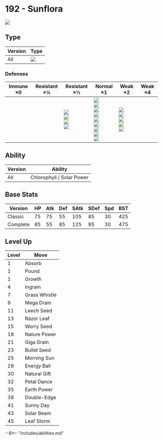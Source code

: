 # 192 - Sunflora
![][192]

## Type

Version | Type
---     | ---
All     | ![][grass]

### Defenses

Immune ×0 | Resistant ×¼ | Resistant ×½                                                 | Normal ×1                                                                                                                           | Weak ×2                                                             | Weak ×4
---       | ---          | ---                                                          | ---                                                                                                                                 | ---                                                                 | ---
&nbsp;    | &nbsp;       | ![][ground]<br>![][water]<br>![][grass]<br>![][electric]<br> | ![][normal]<br>![][fighting]<br>![][rock]<br>![][ghost]<br>![][steel]<br>![][psychic]<br>![][dragon]<br>![][dark]<br>![][fairy]<br> | ![][flying]<br>![][poison]<br>![][bug]<br>![][fire]<br>![][ice]<br> | &nbsp;

## Ability

Version | Ability
---     | ---
All     | Chlorophyll / Solar Power

## Base Stats

Version  | HP  | Atk | Def | SAtk | SDef | Spd | BST
---      | --- | --- | --- | ---  | ---  | --- | ---
Classic  | 75  | 75  | 55  | 105  | 85   | 30  | 425
Complete | 85  | 55  | 85  | 125  | 95   | 30  | 475

## Level Up

Level | Move
---   | ---
1     | Absorb
1     | Pound
1     | Growth
4     | Ingrain
7     | Grass Whistle
9     | Mega Drain
11    | Leech Seed
13    | Razor Leaf
15    | Worry Seed
18    | Nature Power
21    | Giga Drain
23    | Bullet Seed
25    | Morning Sun
28    | Energy Ball
30    | Natural Gift
32    | Petal Dance
35    | Earth Power
38    | Double-Edge
41    | Sunny Day
43    | Solar Beam
45    | Leaf Storm


--8<-- "includes/abilities.md"

[192]: ../img/pokemon/192.png
[normal]: ../img/types/normal.png
[fire]: ../img/types/fire.png
[fighting]: ../img/types/fighting.png
[water]: ../img/types/water.png
[flying]: ../img/types/flying.png
[grass]: ../img/types/grass.png
[poison]: ../img/types/poison.png
[electric]: ../img/types/electric.png
[ground]: ../img/types/ground.png
[psychic]: ../img/types/psychic.png
[rock]: ../img/types/rock.png
[ice]: ../img/types/ice.png
[bug]: ../img/types/bug.png
[dragon]: ../img/types/dragon.png
[ghost]: ../img/types/ghost.png
[dark]: ../img/types/dark.png
[steel]: ../img/types/steel.png
[fairy]: ../img/types/fairy.png
